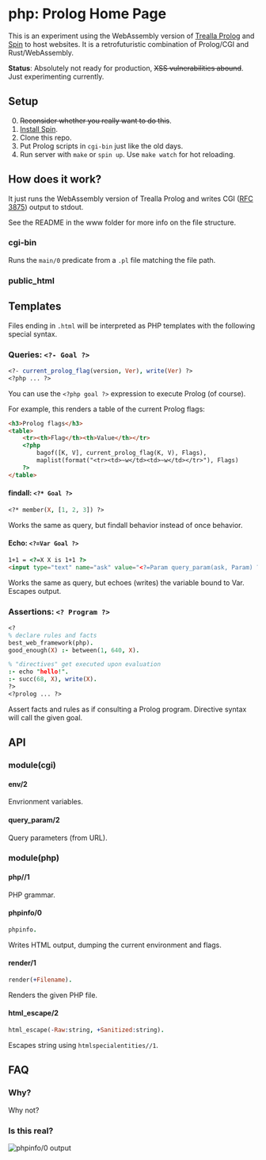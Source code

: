 # php: Prolog Home Page

This is an experiment using the WebAssembly version of [Trealla Prolog](https://github.com/trealla-prolog/trealla) and [Spin](https://spin.fermyon.dev/) to host websites.
It is a retrofuturistic combination of Prolog/CGI and Rust/WebAssembly.

**Status**: Absolutely not ready for production, ~~XSS vulnerabilities abound~~. Just experimenting currently.

## Setup

0. ~~Reconsider whether you really want to do this~~.
1. [Install Spin](https://spin.fermyon.dev/quickstart/).
2. Clone this repo.
3. Put Prolog scripts in `cgi-bin` just like the old days.
4. Run server with `make` or `spin up`. Use `make watch` for hot reloading.

## How does it work?

It just runs the WebAssembly version of Trealla Prolog and writes CGI ([RFC 3875](https://datatracker.ietf.org/doc/html/rfc3875)) output to stdout.

See the README in the www folder for more info on the file structure.

### cgi-bin

Runs the `main/0` predicate from a `.pl` file matching the file path.

### public_html

## Templates

Files ending in `.html` will be interpreted as PHP templates with the following special syntax.

### Queries: `<?- Goal ?>`
```prolog
<?- current_prolog_flag(version, Ver), write(Ver) ?>
<?php ... ?>
```

You can use the `<?php goal ?>` expression to execute Prolog (of course). 

For example, this renders a table of the current Prolog flags:

```html
<h3>Prolog flags</h3>
<table>
	<tr><th>Flag</th><th>Value</th></tr>
	<?php
		bagof([K, V], current_prolog_flag(K, V), Flags),
		maplist(format("<tr><td>~w</td><td>~w</td></tr>"), Flags)
	?>
</table>
```

#### findall: `<?* Goal ?>`
```prolog
<?* member(X, [1, 2, 3]) ?>
```
Works the same as query, but findall behavior instead of once behavior.

#### Echo: `<?=Var Goal ?>`
```html
1+1 = <?=X X is 1+1 ?>
<input type="text" name="ask" value="<?=Param query_param(ask, Param) ?>">
```

Works the same as query, but echoes (writes) the variable bound to Var. Escapes output.

### Assertions: `<? Program ?>`
```prolog
<?
% declare rules and facts
best_web_framework(php).
good_enough(X) :- between(1, 640, X).

% "directives" get executed upon evaluation
:- echo "hello!".
:- succ(68, X), write(X).
?>
<?prolog ... ?>
```

Assert facts and rules as if consulting a Prolog program. Directive syntax will call the given goal.

## API

### module(cgi)

#### env/2

Envrionment variables.

#### query_param/2

Query parameters (from URL).

### module(php)

#### php//1

PHP grammar.

#### phpinfo/0
```prolog
phpinfo.
```

Writes HTML output, dumping the current environment and flags.

#### render/1
```prolog
render(+Filename).
```

Renders the given PHP file.

#### html_escape/2
```prolog
html_escape(-Raw:string, +Sanitized:string).
```

Escapes string using `htmlspecialentities//1`.

## FAQ

### Why?

Why not?

### Is this real?

![phpinfo/0 output](https://user-images.githubusercontent.com/131059/184548289-46cca2e2-8bfe-4684-b96a-8f4311f03a4a.png)
